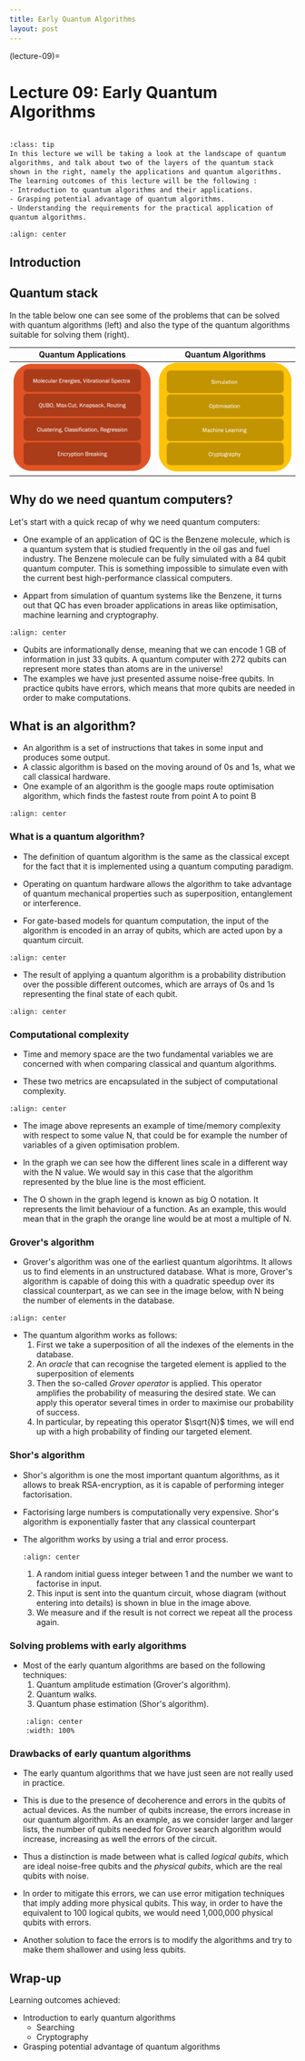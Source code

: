 ```yaml
---
title: Early Quantum Algorithms
layout: post
---
```


(lecture-09)=
# Lecture 09: Early Quantum Algorithms

```{warning} These lecture notes are a work in progress and are not a replacement for watching the lecture video, it's intended to be a supplementary reading after watching the lecture 
```

```{admonition} Learning Outcomes
:class: tip
In this lecture we will be taking a look at the landscape of quantum algorithms, and talk about two of the layers of the quantum stack shown in the right, namely the applications and quantum algorithms. The learning outcomes of this lecture will be the following : 
- Introduction to quantum algorithms and their applications.
- Grasping potential advantage of quantum algorithms.
- Understanding the requirements for the practical application of quantum algorithms.
```


```{image} ../prep/images/quant.png
:align: center
```

## Introduction

## Quantum stack

In the table below one can see some of the problems that can be solved with quantum algorithms (left) and also the type of the quantum algorithms suitable for solving them (right). 

|**Quantum Applications** | **Quantum Algorithms**|
|:---:|:---:|
|![left](./images/applications.png)|![right](./images/algorithms.png)|

## Why do we need quantum computers?

Let's start with a quick recap of why we need quantum computers:

- One example of an application of QC is the Benzene molecule, which is a quantum system that is studied frequently in the oil gas and fuel industry. The Benzene molecule can be fully simulated with a 84 qubit quantum computer. This is something impossible to simulate even with the current best high-performance classical computers.

- Appart from simulation of quantum systems like the Benzene, it turns out that QC has even broader applications in areas like optimisation, machine learning and cryptography.

```{image} ./images/benzene.png
:align: center
```

- Qubits are informationally dense, meaning that we can encode 1 GB of information in just 33 qubits. A quantum computer with 272 qubits can represent more states than atoms are in the universe!
- The examples we have just presented assume noise-free qubits. In practice qubits have errors, which means that more qubits are needed in order to make computations.


## What is an algorithm? 

- An algorithm is a set of instructions that takes in some input and produces some output.
- A classic algorithm is based on the moving around of 0s and 1s, what we call classical hardware.
- One example of an algorithm is the google maps route optimisation algorithm, which finds the fastest route from point A to point B

```{image} ./images/maps.png
:align: center
```

### What is a quantum algorithm? 

- The definition of quantum algorithm is the same as the classical except for the fact that it is implemented using a quantum computing paradigm.

- Operating on quantum hardware allows the algorithm to take advantage of quantum mechanical properties such as superposition, entanglement or interference.

- For gate-based models for quantum computation, the input of the algorithm is encoded in an array of qubits, which are acted upon by a quantum circuit.

```{image} ./images/circuit.png
:align: center
```

- The result of applying a quantum algorithm is a probability distribution over the possible different outcomes, which are arrays of 0s and 1s representing the final state of each qubit.

```{image} ./images/outcome.jpg
:align: center
```

### Computational complexity

- Time and memory space are the two fundamental variables we are concerned with when comparing classical and quantum algorithms.

- These two metrics are encapsulated in the subject of computational complexity.

```{image} ./images/complexity.jpg
:align: center
```

- The image above represents an example of time/memory complexity with respect to some value N, that could be for example the number of variables of a given optimisation problem.

- In the graph we can see how the different lines scale in a different way with the N value. We would say in this case that the algorithm represented by the blue line is the most efficient. 

- The O shown in the graph legend is known as big O notation. It represents the limit behaviour of a function. As an example, this would mean that in the graph the orange line would be at most a multiple of N.

### Grover's algorithm


- Grover's algorithm was one of the earliest quantum algorihtms. It allows us to find elements in an unstructured database. What is more, Grover's algorithm is capable of doing this with a quadratic speedup over its classical counterpart, as we can see in the image below, with N being the number of elements in the database.

```{image} ./images/grover_1.jpg
:align: center
```

- The quantum algorithm works as follows:
    1. First we take a superposition of all the indexes of the elements in the database.
    2. An _oracle_ that can recognise the targeted element is applied to the superposition of elements
    3. Then the so-called _Grover operator_ is applied. This operator amplifies the probability of measuring the desired state. We can apply this operator several times in order to maximise our probability of success.
    4. In particular, by repeating this operator $\sqrt{N}$ times, we will end up with a high probability of finding our targeted element.

### Shor's algorithm 

- Shor's algorithm is one the most important quantum algorithms, as it allows to break RSA-encryption, as it is capable of performing integer factorisation.

- Factorising large numbers is computationally very expensive. Shor's algorithm is exponentially faster that any classical counterpart

- The algorithm works by using a trial and error process.
    ```{image} ./images/shor.jpg
    :align: center
    ```
    
    1. A random initial guess integer between 1 and the number we want to factorise in input.
    2. This input is sent into the quantum circuit, whose diagram (without entering into details) is shown in blue in the image above.
    3. We measure and if the result is not correct we repeat all the process again.


### Solving problems with early algorithms

- Most of the early quantum algorithms are based on the following techniques:
    1. Quantum amplitude estimation (Grover's algorithm).
    2. Quantum walks.
    3. Quantum phase estimation (Shor's algorithm).
    
```{drawio-image} ./images/early_algorithms.drawio
    :align: center
    :width: 100%
```

### Drawbacks of early quantum algorithms

- The early quantum algorithms that we have just seen are not really used in practice.

- This is due to the presence of decoherence and errors in the qubits of actual devices. As the number of qubits increase, the errors increase in our quantum algorithm. As an example, as we consider larger and larger lists, the number of qubits needed for Grover search algorithm would increase, increasing as well the errors of the circuit.

- Thus a distinction is made between what is called _logical qubits_, which are ideal noise-free qubits and the _physical qubits_, which are the real qubits with noise.

- In order to mitigate this errors, we can use error mitigation techniques that imply adding more physical qubits. This way, in order to have the equivalent to 100 logical qubits, we would need 1,000,000 physical qubits with errors.

- Another solution to face the errors is to modify the algorithms and try to make them shallower and using less qubits.


## Wrap-up
Learning outcomes achieved:
- Introduction to early quantum algorithms
    - Searching
    - Cryptography
- Grasping potential advantage of quantum algorithms
